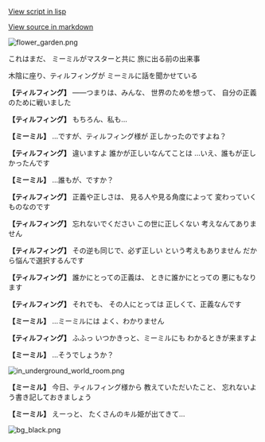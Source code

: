 [View script in lisp](../scripts/202212150.txt)

[View source in markdown](202212150.md)

![flower_garden.png](../images/backgrounds/flower_garden.png)

これはまだ、
ミーミルがマスターと共に
旅に出る前の出来事

木陰に座り、ティルフィングが
ミーミルに話を聞かせている

**【ティルフィング】**
――つまりは、みんな、
世界のためを想って、
自分の正義のために戦いました

**【ティルフィング】**
もちろん、私も…

**【ミーミル】**
…ですが、ティルフィング様が
正しかったのですよね？

**【ティルフィング】**
違いますよ
誰かが正しいなんてことは
…いえ、誰もが正しかったんです

**【ミーミル】**
…誰もが、ですか？

**【ティルフィング】**
正義や正しさは、
見る人や見る角度によって
変わっていくものなのです

**【ティルフィング】**
忘れないでください
この世に正しくない
考えなんてありません

**【ティルフィング】**
その逆も同じで、必ず正しい
という考えもありません
だから悩んで選択するんです

**【ティルフィング】**
誰かにとっての正義は、
ときに誰かにとっての
悪にもなります

**【ティルフィング】**
それでも、
その人にとっては
正しくて、正義なんです

**【ミーミル】**
…ミーミルには
よく、わかりません

**【ティルフィング】**
ふふっ
いつかきっと、ミーミルにも
わかるときが来ますよ

**【ミーミル】**
…そうでしょうか？

![in_underground_world_room.png](../images/backgrounds/in_underground_world_room.png)

**【ミーミル】**
今日、ティルフィング様から
教えていただいたこと、
忘れないよう書き記しておきましょう

**【ミーミル】**
えーっと、
たくさんのキル姫が出てきて…

![bg_black.png](../images/backgrounds/bg_black.png)
